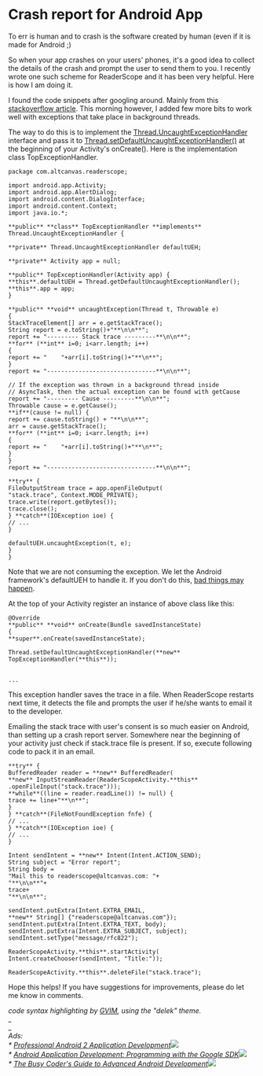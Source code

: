 Crash report for Android App
===
To err is human and to crash is the software created by human (even if it is made for Android ;)  

  
So when your app crashes on your users' phones, it's a good idea to collect the details of the crash and prompt the user to send them to you. I recently wrote one such scheme for ReaderScope and it has been very helpful. Here is how I am doing it.

  
I found the code snippets after googling around. Mainly from this [stackoverflow article][0]. This morning however, I added few more bits to work well with exceptions that take place in background threads.

  
The way to do this is to implement the [Thread.UncaughtExceptionHandler][1] interface and pass it to [Thread.setDefaultUncaughtExceptionHandler()][2] at the beginning of your Activity's onCreate(). Here is the implementation class TopExceptionHandler.

    package com.altcanvas.readerscope;  
      
    import android.app.Activity;  
    import android.app.AlertDialog;  
    import android.content.DialogInterface;  
    import android.content.Context;  
    import java.io.*;  
      
    **public** **class** TopExceptionHandler **implements** Thread.UncaughtExceptionHandler {  
      
    **private** Thread.UncaughtExceptionHandler defaultUEH;  
      
    **private** Activity app = null;  
      
    **public** TopExceptionHandler(Activity app) {  
    **this**.defaultUEH = Thread.getDefaultUncaughtExceptionHandler();  
    **this**.app = app;  
    }  
      
    **public** **void** uncaughtException(Thread t, Throwable e)  
    {  
    StackTraceElement[] arr = e.getStackTrace();  
    String report = e.toString()+"**\n\n**";  
    report += "--------- Stack trace ---------**\n\n**";  
    **for** (**int** i=0; i<arr.length; i++)  
    {  
    report += "    "+arr[i].toString()+"**\n**";  
    }  
    report += "-------------------------------**\n\n**";  
      
    // If the exception was thrown in a background thread inside  
    // AsyncTask, then the actual exception can be found with getCause  
    report += "--------- Cause ---------**\n\n**";  
    Throwable cause = e.getCause();  
    **if**(cause != null) {  
    report += cause.toString() + "**\n\n**";  
    arr = cause.getStackTrace();  
    **for** (**int** i=0; i<arr.length; i++)  
    {  
    report += "    "+arr[i].toString()+"**\n**";  
    }  
    }  
    report += "-------------------------------**\n\n**";  
      
    **try** {  
    FileOutputStream trace = app.openFileOutput(  
    "stack.trace", Context.MODE_PRIVATE);  
    trace.write(report.getBytes());  
    trace.close();  
    } **catch**(IOException ioe) {  
    // ...  
    }  
      
    defaultUEH.uncaughtException(t, e);  
    }  
    }

  
Note that we are not consuming the exception. We let the Android framework's defaultUEH to handle it. If you don't do this, [bad things may happen][3].

  
At the top of your Activity register an instance of above class like this:  

    @Override  
    **public** **void** onCreate(Bundle savedInstanceState)  
    {  
    **super**.onCreate(savedInstanceState);  
      
    Thread.setDefaultUncaughtExceptionHandler(**new** TopExceptionHandler(**this**));  
    

    ...

  
This exception handler saves the trace in a file. When ReaderScope restarts next time, it detects the file and prompts the user if he/she wants to email it to the developer.

  
Emailing the stack trace with user's consent is so much easier on Android, than setting up a crash report server. Somewhere near the beginning of your activity just check if stack.trace file is present. If so, execute following code to pack it in an email. 

    **try** {  
    BufferedReader reader = **new** BufferedReader(  
    **new** InputStreamReader(ReaderScopeActivity.**this**  
    .openFileInput("stack.trace")));  
    **while**((line = reader.readLine()) != null) {  
    trace += line+"**\n**";  
    }  
    } **catch**(FileNotFoundException fnfe) {  
    // ...  
    } **catch**(IOException ioe) {  
    // ...  
    }  
      
    Intent sendIntent = **new** Intent(Intent.ACTION_SEND);  
    String subject = "Error report";  
    String body =  
    "Mail this to readerscope@altcanvas.com: "+  
    "**\n\n**"+  
    trace+  
    "**\n\n**";  
      
    sendIntent.putExtra(Intent.EXTRA_EMAIL,  
    **new** String[] {"readerscope@altcanvas.com"});  
    sendIntent.putExtra(Intent.EXTRA_TEXT, body);  
    sendIntent.putExtra(Intent.EXTRA_SUBJECT, subject);  
    sendIntent.setType("message/rfc822");  
      
    ReaderScopeActivity.**this**.startActivity(  
    Intent.createChooser(sendIntent, "Title:"));  
      
    ReaderScopeActivity.**this**.deleteFile("stack.trace");

  
Hope this helps! If you have suggestions for improvements, please do let me know in comments.

  
_code syntax highlighting by _[_GVIM_][4]_, using the "delek" theme._  
_  
_  
_Ads:_  
_\* [Professional Android 2 Application Development][5]![](http://www.assoc-amazon.com/e/ir?t=myfreq-20&l=btl&camp=213689&creative=392969&o=1&a=0470565527)_  
_\* [Android Application Development: Programming with the Google SDK][6]![](http://www.assoc-amazon.com/e/ir?t=myfreq-20&l=btl&camp=213689&creative=392969&o=1&a=0596521472)_  
_\* [The Busy Coder's Guide to Advanced Android Development][7]![](http://www.assoc-amazon.com/e/ir?t=myfreq-20&l=btl&camp=213689&creative=392969&o=1&a=0981678017)_

[0]: http://stackoverflow.com/questions/601503/how-do-i-obtain-crash-data-from-my-android-application
[1]: http://developer.android.com/reference/java/lang/Thread.UncaughtExceptionHandler.html
[2]: http://developer.android.com/reference/java/lang/Thread.html#setUncaughtExceptionHandler(java.lang.Thread.UncaughtExceptionHandler)
[3]: http://groups.google.com/group/android-developers/browse_thread/thread/c32e8c6120bed5c5
[4]: http://vim.sourceforge.net/
[5]: http://www.amazon.com/Professional-Android-2-Application-Development/dp/0470565527?ie=UTF8&tag=myfreq-20&link_code=btl&camp=213689&creative=392969
[6]: http://www.amazon.com/Android-Application-Development-Programming-Google/dp/0596521472?ie=UTF8&tag=myfreq-20&link_code=btl&camp=213689&creative=392969
[7]: http://www.amazon.com/Coders-Guide-Advanced-Android-Development/dp/0981678017?ie=UTF8&tag=myfreq-20&link_code=btl&camp=213689&creative=392969

